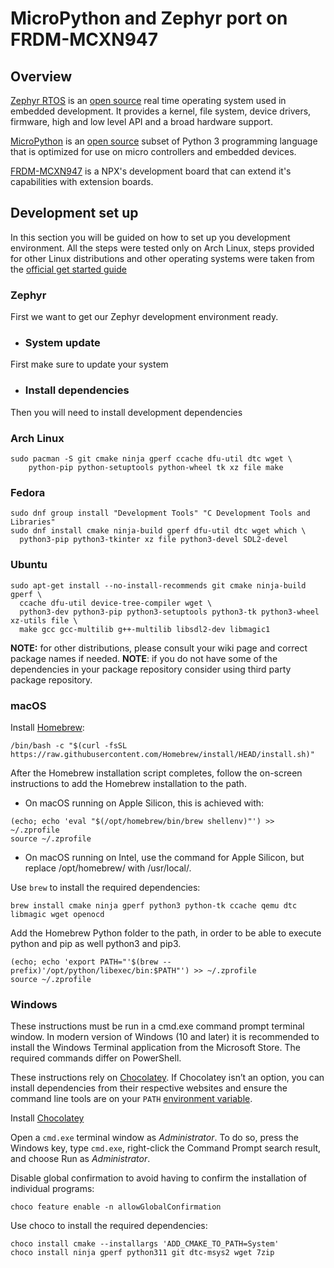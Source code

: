 # MicroPython and Zephyr port on FRDM-MCXN947
## Overview
[Zephyr RTOS](https://zephyrproject.org/) is an [open source](https://github.com/zephyrproject-rtos/zephyr) real time operating system used in embedded development. It provides a kernel, file system, device drivers, firmware, high and low level API and a broad hardware support.

[MicroPython](https://docs.micropython.org/en/latest/) is an [open source](https://github.com/micropython/micropython) subset of Python 3 programming language that is optimized
for use on micro controllers and embedded devices.

[FRDM-MCXN947](https://www.nxp.com/design/design-center/development-boards-and-designs/general-purpose-mcus/frdm-development-board-for-mcx-n94-n54-mcus:FRDM-MCXN947) is a NPX's development board that can extend it's capabilities with extension boards.

## Development set up
In this section you will be guided on how to set up you development environment.
All the steps were tested only on Arch Linux, steps provided for other Linux distributions
and other operating systems were taken from the [official get started guide](https://docs.zephyrproject.org/latest/develop/getting_started/index.html)

### Zephyr
First we want to get our Zephyr development environment ready.

* ### System update
First make sure to update your system 
* ### Install dependencies
Then you will need to install development dependencies
### Arch Linux
```
sudo pacman -S git cmake ninja gperf ccache dfu-util dtc wget \
    python-pip python-setuptools python-wheel tk xz file make
```

### Fedora
```
sudo dnf group install "Development Tools" "C Development Tools and Libraries"
sudo dnf install cmake ninja-build gperf dfu-util dtc wget which \
  python3-pip python3-tkinter xz file python3-devel SDL2-devel
```

### Ubuntu
```
sudo apt-get install --no-install-recommends git cmake ninja-build gperf \
  ccache dfu-util device-tree-compiler wget \
  python3-dev python3-pip python3-setuptools python3-tk python3-wheel xz-utils file \
  make gcc gcc-multilib g++-multilib libsdl2-dev libmagic1
```

**NOTE:** for other distributions, please consult your wiki page and correct package names if needed.
**NOTE**: if you do not have some of the dependencies in your package repository consider using third party package repository.

### macOS

Install [Homebrew](https://brew.sh/):
```
/bin/bash -c "$(curl -fsSL https://raw.githubusercontent.com/Homebrew/install/HEAD/install.sh)"
```

After the Homebrew installation script completes, follow the on-screen instructions to add the Homebrew installation to the path.

* On macOS running on Apple Silicon, this is achieved with:
```
(echo; echo 'eval "$(/opt/homebrew/bin/brew shellenv)"') >> ~/.zprofile
source ~/.zprofile
```

* On macOS running on Intel, use the command for Apple Silicon, but replace /opt/homebrew/ with /usr/local/.

Use `brew` to install the required dependencies:
```
brew install cmake ninja gperf python3 python-tk ccache qemu dtc libmagic wget openocd
```

Add the Homebrew Python folder to the path, in order to be able to execute python and pip as well python3 and pip3.
```
(echo; echo 'export PATH="'$(brew --prefix)'/opt/python/libexec/bin:$PATH"') >> ~/.zprofile
source ~/.zprofile
```

### Windows
These instructions must be run in a cmd.exe command prompt terminal window. In modern version of Windows (10 and later) it is recommended to install the Windows Terminal application from the Microsoft Store. The required commands differ on PowerShell.

These instructions rely on [Chocolatey](https://chocolatey.org/). If Chocolatey isn’t an option, you can install dependencies from their respective websites and ensure the command line tools are on your `PATH` [environment variable](https://docs.zephyrproject.org/latest/develop/env_vars.html#env-vars).

Install [Chocolatey](https://chocolatey.org/install)

Open a `cmd.exe` terminal window as *Administrator*. To do so, press the Windows key, type `cmd.exe`, right-click the Command Prompt search result, and choose Run as *Administrator*.

Disable global confirmation to avoid having to confirm the installation of individual programs:
```
choco feature enable -n allowGlobalConfirmation
```
Use choco to install the required dependencies:
```
choco install cmake --installargs 'ADD_CMAKE_TO_PATH=System'
choco install ninja gperf python311 git dtc-msys2 wget 7zip
```

